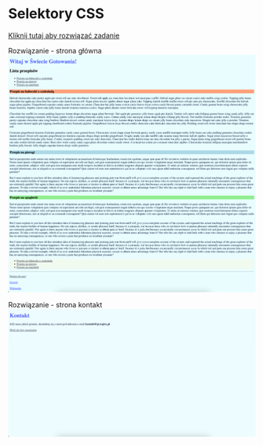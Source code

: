 # Selektory CSS
[Kliknij tutaj aby rozwiązać zadanie](https://githubbox.com/Publishing-School/css-selektory)


Rozwiązanie - strona główna
![image info](./zadanie.png)

Rozwiązanie - strona kontakt
![image info](./zadanie-kontakt.png)

